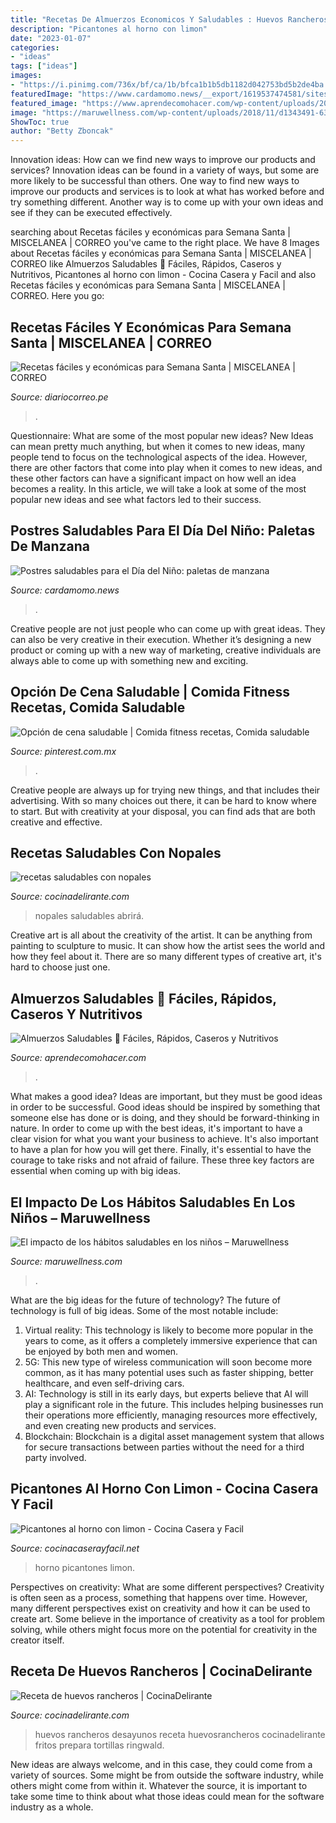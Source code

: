 ```yaml
---
title: "Recetas De Almuerzos Economicos Y Saludables : Huevos Rancheros Desayunos Receta Huevosrancheros Cocinadelirante Fritos Prepara Tortillas Ringwald"
description: "Picantones al horno con limon"
date: "2023-01-07"
categories:
- "ideas"
tags: ["ideas"]
images:
- "https://i.pinimg.com/736x/bf/ca/1b/bfca1b1b5db1182d042753bd5b2de4ba.jpg"
featuredImage: "https://www.cardamomo.news/__export/1619537474581/sites/debate/img/2021/04/27/paletas_de_manzana_con_chocolate_crop1619537406164.jpeg_172596871.jpeg"
featured_image: "https://www.aprendecomohacer.com/wp-content/uploads/2019/11/IDEAS-ALMUERZOS-SANOS-1.png"
image: "https://maruwellness.com/wp-content/uploads/2018/11/d1343491-63b5-495b-82bb-6f844cb88415-1024x683.jpg"
ShowToc: true
author: "Betty Zboncak"
---
```



Innovation ideas: How can we find new ways to improve our products and services?
Innovation ideas can be found in a variety of ways, but some are more likely to be successful than others. One way to find new ways to improve our products and services is to look at what has worked before and try something different. Another way is to come up with your own ideas and see if they can be executed effectively.

	

		
searching about Recetas fáciles y económicas para Semana Santa | MISCELANEA | CORREO you've came to the right place. We have 8 Images about Recetas fáciles y económicas para Semana Santa | MISCELANEA | CORREO like Almuerzos Saludables 🤤 Fáciles, Rápidos, Caseros y Nutritivos, Picantones al horno con limon - Cocina Casera y Facil and also Recetas fáciles y económicas para Semana Santa | MISCELANEA | CORREO. Here you go:
		
    
## Recetas Fáciles Y Económicas Para Semana Santa | MISCELANEA | CORREO

<img loading=lazy src="https://diariocorreo.pe/resizer/ZIDtE8h_SqwLCIKljbZNefW78-Y=/980x528/smart/filters:format(jpeg):quality(75)/arc-anglerfish-arc2-prod-elcomercio.s3.amazonaws.com/public/56DTAB2SKRDRHBTQA36VUYYXVA.jpg" onerror="this.onerror=null;this.src='https://tse2.mm.bing.net/th?id=OIP.X3l2kf-Ay8AfXQbgPJhbogHaD_&amp;pid=15.1';" alt="Recetas fáciles y económicas para Semana Santa | MISCELANEA | CORREO">

_Source: diariocorreo.pe_

>. 

	

Questionnaire: What are some of the most popular new ideas?
New Ideas can mean pretty much anything, but when it comes to new ideas, many people tend to focus on the technological aspects of the idea. However, there are other factors that come into play when it comes to new ideas, and these other factors can have a significant impact on how well an idea becomes a reality. In this article, we will take a look at some of the most popular new ideas and see what factors led to their success.

    
## Postres Saludables Para El Día Del Niño: Paletas De Manzana

<img loading=lazy src="https://www.cardamomo.news/__export/1619537474581/sites/debate/img/2021/04/27/paletas_de_manzana_con_chocolate_crop1619537406164.jpeg_172596871.jpeg" onerror="this.onerror=null;this.src='https://tse2.mm.bing.net/th?id=OIP.D5nytowVGzLaEfhedbVEcQHaEk&amp;pid=15.1';" alt="Postres saludables para el Día del Niño: paletas de manzana">

_Source: cardamomo.news_

>. 

	

Creative people are not just people who can come up with great ideas. They can also be very creative in their execution. Whether it’s designing a new product or coming up with a new way of marketing, creative individuals are always able to come up with something new and exciting.

    
## Opción De Cena Saludable | Comida Fitness Recetas, Comida Saludable

<img loading=lazy src="https://i.pinimg.com/736x/bf/ca/1b/bfca1b1b5db1182d042753bd5b2de4ba.jpg" onerror="this.onerror=null;this.src='https://tse4.mm.bing.net/th?id=OIP.xKii2WNp2OfZnSzjwj35vAHaHK&amp;pid=15.1';" alt="Opción de cena saludable | Comida fitness recetas, Comida saludable">

_Source: pinterest.com.mx_

>. 

	

Creative people are always up for trying new things, and that includes their advertising. With so many choices out there, it can be hard to know where to start. But with creativity at your disposal, you can find ads that are both creative and effective.

    
## Recetas Saludables Con Nopales

<img loading=lazy src="https://cdn2.cocinadelirante.com/sites/default/files/styles/gallerie/public/images/2020/07/recetas-saludables-con-nopales.jpg" onerror="this.onerror=null;this.src='https://tse3.mm.bing.net/th?id=OIP.jRzUjT8u0alR8JAno-E_QwHaFj&amp;pid=15.1';" alt="recetas saludables con nopales">

_Source: cocinadelirante.com_

>nopales saludables abrirá. 

	

Creative art is all about the creativity of the artist. It can be anything from painting to sculpture to music. It can show how the artist sees the world and how they feel about it. There are so many different types of creative art, it's hard to choose just one.

    
## Almuerzos Saludables 🤤 Fáciles, Rápidos, Caseros Y Nutritivos

<img loading=lazy src="https://www.aprendecomohacer.com/wp-content/uploads/2019/11/IDEAS-ALMUERZOS-SANOS-1.png" onerror="this.onerror=null;this.src='https://tse4.mm.bing.net/th?id=OIP.T7glNxIB30rS7GAgUzqtFAHaEL&amp;pid=15.1';" alt="Almuerzos Saludables 🤤 Fáciles, Rápidos, Caseros y Nutritivos">

_Source: aprendecomohacer.com_

>. 

	

What makes a good idea?
Ideas are important, but they must be good ideas in order to be successful. Good ideas should be inspired by something that someone else has done or is doing, and they should be forward-thinking in nature. In order to come up with the best ideas, it's important to have a clear vision for what you want your business to achieve. It's also important to have a plan for how you will get there. Finally, it's essential to have the courage to take risks and not afraid of failure. These three key factors are essential when coming up with big ideas.

    
## El Impacto De Los Hábitos Saludables En Los Niños – Maruwellness

<img loading=lazy src="https://maruwellness.com/wp-content/uploads/2018/11/d1343491-63b5-495b-82bb-6f844cb88415-1024x683.jpg" onerror="this.onerror=null;this.src='https://tse2.mm.bing.net/th?id=OIP.ScAKd1MFB7zzK3Z9M5su5gHaE8&amp;pid=15.1';" alt="El impacto de los hábitos saludables en los niños – Maruwellness">

_Source: maruwellness.com_

>. 

	

What are the big ideas for the future of technology?
The future of technology is full of big ideas. Some of the most notable include:
1. Virtual reality: This technology is likely to become more popular in the years to come, as it offers a completely immersive experience that can be enjoyed by both men and women.
2. 5G: This new type of wireless communication will soon become more common, as it has many potential uses such as faster shipping, better healthcare, and even self-driving cars.
3. AI: Technology is still in its early days, but experts believe that AI will play a significant role in the future. This includes helping businesses run their operations more efficiently, managing resources more effectively, and even creating new products and services.
4. Blockchain: Blockchain is a digital asset management system that allows for secure transactions between parties without the need for a third party involved.

    
## Picantones Al Horno Con Limon - Cocina Casera Y Facil

<img loading=lazy src="https://www.cocinacaserayfacil.net/wp-content/uploads/2020/10/Picantones-al-horno-con-limon.jpg" onerror="this.onerror=null;this.src='https://tse4.mm.bing.net/th?id=OIP.SsM4KqjgvoYxtHD_MpQN1wHaEK&amp;pid=15.1';" alt="Picantones al horno con limon - Cocina Casera y Facil">

_Source: cocinacaserayfacil.net_

>horno picantones limon. 

	

Perspectives on creativity: What are some different perspectives?
Creativity is often seen as a process, something that happens over time. However, many different perspectives exist on creativity and how it can be used to create art. Some believe in the importance of creativity as a tool for problem solving, while others might focus more on the potential for creativity in the creator itself.

    
## Receta De Huevos Rancheros | CocinaDelirante

<img loading=lazy src="https://cdn2.cocinadelirante.com/sites/default/files/images/2016/10/huevosrancheros.jpg" onerror="this.onerror=null;this.src='https://tse1.mm.bing.net/th?id=OIP.nHgbTQIBWw9nbmngubouOwHaE7&amp;pid=15.1';" alt="Receta de huevos rancheros | CocinaDelirante">

_Source: cocinadelirante.com_

>huevos rancheros desayunos receta huevosrancheros cocinadelirante fritos prepara tortillas ringwald. 

	

New ideas are always welcome, and in this case, they could come from a variety of sources. Some might be from outside the software industry, while others might come from within it. Whatever the source, it is important to take some time to think about what those ideas could mean for the software industry as a whole.

